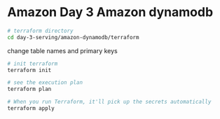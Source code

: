 # Amazon Day 3 Amazon dynamodb

```sh
# terraform directory
cd day-3-serving/amazon-dynamodb/terraform
```

change table names and primary keys

```sh
# init terraform
terraform init

# see the execution plan
terraform plan

# When you run Terraform, it'll pick up the secrets automatically
terraform apply
```
